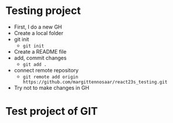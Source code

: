 # Testing project

- First, I do a new GH
- Create a local folder
- git init
  - `git init`
- Create a README file
- add, commit changes
  - `git add .`
- connect remote repository
  - `git remote add origin https://github.com/margittennosaar/react23s_testing.git`
- Try not to make changes in GH

# Test project of GIT

